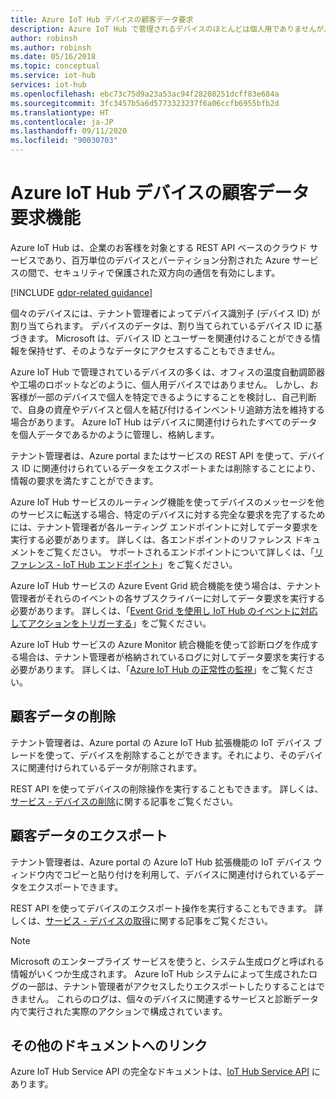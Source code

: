 ```yaml
---
title: Azure IoT Hub デバイスの顧客データ要求
description: Azure IoT Hub で管理されるデバイスのほとんどは個人用でありませんが、一部は個人用です。 この記事では、管理者がデバイスから個人データをエクスポートしたり、削除したりする方法について説明します。
author: robinsh
ms.author: robinsh
ms.date: 05/16/2018
ms.topic: conceptual
ms.service: iot-hub
services: iot-hub
ms.openlocfilehash: ebc73c75d9a23a53ac94f28208251dcff83e684a
ms.sourcegitcommit: 3fc3457b5a6d5773323237f6a06ccfb6955bfb2d
ms.translationtype: HT
ms.contentlocale: ja-JP
ms.lasthandoff: 09/11/2020
ms.locfileid: "90030703"
---
```

# <a name="customer-data-request-features-for-azure-iot-hub-devices"></a>Azure IoT Hub デバイスの顧客データ要求機能

Azure IoT Hub は、企業のお客様を対象とする REST API ベースのクラウド サービスであり、百万単位のデバイスとパーティション分割された Azure サービスの間で、セキュリティで保護された双方向の通信を有効にします。

[!INCLUDE [gdpr-related guidance](../../includes/gdpr-intro-sentence.md)]

個々のデバイスには、テナント管理者によってデバイス識別子 (デバイス ID) が割り当てられます。 デバイスのデータは、割り当てられているデバイス ID に基づきます。 Microsoft は、デバイス ID とユーザーを関連付けることができる情報を保持せず、そのようなデータにアクセスすることもできません。

Azure IoT Hub で管理されているデバイスの多くは、オフィスの温度自動調節器や工場のロボットなどのように、個人用デバイスではありません。 しかし、お客様が一部のデバイスで個人を特定できるようにすることを検討し、自己判断で、自身の資産やデバイスと個人を結び付けるインベントリ追跡方法を維持する場合があります。 Azure IoT Hub はデバイスに関連付けられたすべてのデータを個人データであるかのように管理し、格納します。

テナント管理者は、Azure portal またはサービスの REST API を使って、デバイス ID に関連付けられているデータをエクスポートまたは削除することにより、情報の要求を満たすことができます。

Azure IoT Hub サービスのルーティング機能を使ってデバイスのメッセージを他のサービスに転送する場合、特定のデバイスに対する完全な要求を完了するためには、テナント管理者が各ルーティング エンドポイントに対してデータ要求を実行する必要があります。 詳しくは、各エンドポイントのリファレンス ドキュメントをご覧ください。 サポートされるエンドポイントについて詳しくは、「[リファレンス - IoT Hub エンドポイント](iot-hub-devguide-endpoints.md)」をご覧ください。

Azure IoT Hub サービスの Azure Event Grid 統合機能を使う場合は、テナント管理者がそれらのイベントの各サブスクライバーに対してデータ要求を実行する必要があります。 詳しくは、「[Event Grid を使用し IoT Hub のイベントに対応してアクションをトリガーする](iot-hub-event-grid.md)」をご覧ください。

Azure IoT Hub サービスの Azure Monitor 統合機能を使って診断ログを作成する場合は、テナント管理者が格納されているログに対してデータ要求を実行する必要があります。 詳しくは、「[Azure IoT Hub の正常性の監視](iot-hub-monitor-resource-health.md)」をご覧ください。

## <a name="deleting-customer-data"></a>顧客データの削除

テナント管理者は、Azure portal の Azure IoT Hub 拡張機能の IoT デバイス ブレードを使って、デバイスを削除することができます。それにより、そのデバイスに関連付けられているデータが削除されます。

REST API を使ってデバイスの削除操作を実行することもできます。 詳しくは、[サービス - デバイスの削除](/azure/iot-hub/iot-c-sdk-ref/iothub-registrymanager-h/iothubregistrymanager-deletedevice)に関する記事をご覧ください。

## <a name="exporting-customer-data"></a>顧客データのエクスポート

テナント管理者は、Azure portal の Azure IoT Hub 拡張機能の IoT デバイス ウィンドウ内でコピーと貼り付けを利用して、デバイスに関連付けられているデータをエクスポートできます。

REST API を使ってデバイスのエクスポート操作を実行することもできます。 詳しくは、[サービス - デバイスの取得](/azure/iot-hub/iot-c-sdk-ref/iothub-registrymanager-h/iothubregistrymanager-getdevice)に関する記事をご覧ください。

> [!NOTE]
> Microsoft のエンタープライズ サービスを使うと、システム生成ログと呼ばれる情報がいくつか生成されます。 Azure IoT Hub システムによって生成されたログの一部は、テナント管理者がアクセスしたりエクスポートしたりすることはできません。 これらのログは、個々のデバイスに関連するサービスと診断データ内で実行された実際のアクションで構成されています。

## <a name="links-to-additional-documentation"></a>その他のドキュメントへのリンク

Azure IoT Hub Service API の完全なドキュメントは、[IoT Hub Service API](https://docs.microsoft.com/rest/api/iothub/service/configuration) にあります。
